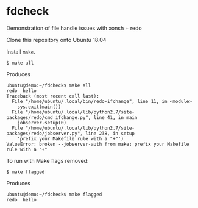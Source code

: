 # fdcheck
Demonstration of file handle issues with xonsh + redo

Clone this repository onto Ubuntu 18.04

Install `make`.

```
$ make all
```

Produces

```
ubuntu@demo:~/fdcheck$ make all
redo  hello
Traceback (most recent call last):
  File "/home/ubuntu/.local/bin/redo-ifchange", line 11, in <module>
    sys.exit(main())
  File "/home/ubuntu/.local/lib/python2.7/site-packages/redo/cmd_ifchange.py", line 41, in main
    jobserver.setup(0)
  File "/home/ubuntu/.local/lib/python2.7/site-packages/redo/jobserver.py", line 238, in setup
    'prefix your Makefile rule with a "+"')
ValueError: broken --jobserver-auth from make; prefix your Makefile rule with a "+"

```

To run with Make flags removed:

```
$ make flagged
```

Produces

```
ubuntu@demo:~/fdcheck$ make flagged
redo  hello

```
